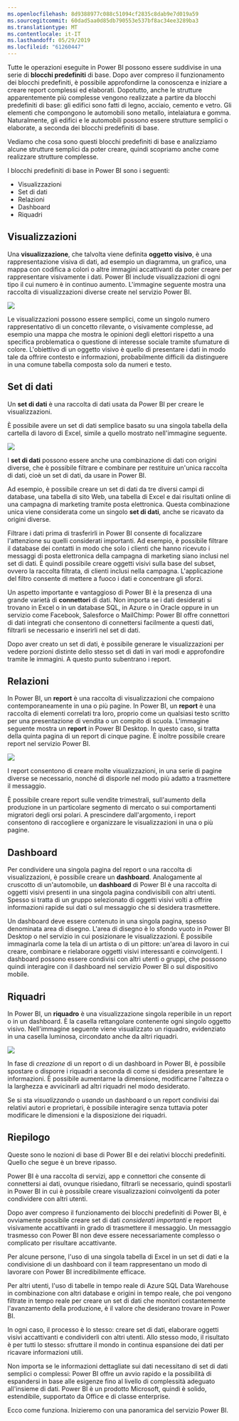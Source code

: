 ```yaml
---
ms.openlocfilehash: 8d9388977c088c51094cf2835c8dab9e7d019a59
ms.sourcegitcommit: 60dad5aa0d85db790553e537bf8ac34ee3289ba3
ms.translationtype: MT
ms.contentlocale: it-IT
ms.lasthandoff: 05/29/2019
ms.locfileid: "61260447"
---
```

Tutte le operazioni eseguite in Power BI possono essere suddivise in una serie di **blocchi predefiniti** di base. Dopo aver compreso il funzionamento dei blocchi predefiniti, è possibile approfondirne la conoscenza e iniziare a creare report complessi ed elaborati. Dopotutto, anche le strutture apparentemente più complesse vengono realizzate a partire da blocchi predefiniti di base: gli edifici sono fatti di legno, acciaio, cemento e vetro. Gli elementi che compongono le automobili sono metallo, intelaiatura e gomma. Naturalmente, gli edifici e le automobili possono essere strutture semplici o elaborate, a seconda dei blocchi predefiniti di base.

Vediamo che cosa sono questi blocchi predefiniti di base e analizziamo alcune strutture semplici da poter creare, quindi scopriamo anche come realizzare strutture complesse.

I blocchi predefiniti di base in Power BI sono i seguenti:

* Visualizzazioni
* Set di dati
* Relazioni
* Dashboard
* Riquadri

## <a name="visualizations"></a>Visualizzazioni
Una **visualizzazione**, che talvolta viene definita **oggetto visivo**, è una rappresentazione visiva di dati, ad esempio un diagramma, un grafico, una mappa con codifica a colori o altre immagini accattivanti da poter creare per rappresentare visivamente i dati. Power BI include visualizzazioni di ogni tipo il cui numero è in continuo aumento. L'immagine seguente mostra una raccolta di visualizzazioni diverse create nel servizio Power BI.

![](media/0-0b-building-blocks-power-bi/c0a0b_1.png)

Le visualizzazioni possono essere semplici, come un singolo numero rappresentativo di un concetto rilevante, o visivamente complesse, ad esempio una mappa che mostra le opinioni degli elettori rispetto a una specifica problematica o questione di interesse sociale tramite sfumature di colore. L'obiettivo di un oggetto visivo è quello di presentare i dati in modo tale da offrire contesto e informazioni, probabilmente difficili da distinguere in una comune tabella composta solo da numeri e testo.

## <a name="datasets"></a>Set di dati
Un **set di dati** è una raccolta di dati usata da Power BI per creare le visualizzazioni.

È possibile avere un set di dati semplice basato su una singola tabella della cartella di lavoro di Excel, simile a quello mostrato nell'immagine seguente.

![](media/0-0b-building-blocks-power-bi/c0a0b_2.png)

I **set di dati** possono essere anche una combinazione di dati con origini diverse, che è possibile filtrare e combinare per restituire un'unica raccolta di dati, cioè un set di dati, da usare in Power BI.

Ad esempio, è possibile creare un set di dati da tre diversi campi di database, una tabella di sito Web, una tabella di Excel e dai risultati online di una campagna di marketing tramite posta elettronica. Questa combinazione unica viene considerata come un singolo **set di dati**, anche se ricavato da origini diverse.

Filtrare i dati prima di trasferirli in Power BI consente di focalizzare l'attenzione su quelli considerati importanti. Ad esempio, è possibile filtrare il database dei contatti in modo che solo i clienti che hanno ricevuto i messaggi di posta elettronica della campagna di marketing siano inclusi nel set di dati. È quindi possibile creare oggetti visivi sulla base del subset, ovvero la raccolta filtrata, di clienti inclusi nella campagna. L'applicazione del filtro consente di mettere a fuoco i dati e concentrare gli sforzi.

Un aspetto importante e vantaggioso di Power BI è la presenza di una grande varietà di **connettori** di dati. Non importa se i dati desiderati si trovano in Excel o in un database SQL, in Azure o in Oracle oppure in un servizio come Facebook, Salesforce o MailChimp: Power BI offre connettori di dati integrati che consentono di connettersi facilmente a questi dati, filtrarli se necessario e inserirli nel set di dati.

Dopo aver creato un set di dati, è possibile generare le visualizzazioni per vedere porzioni distinte dello stesso set di dati in vari modi e approfondire tramite le immagini. A questo punto subentrano i report.

## <a name="reports"></a>Relazioni
In Power BI, un **report** è una raccolta di visualizzazioni che compaiono contemporaneamente in una o più pagine. In Power BI, un **report** è una raccolta di elementi correlati tra loro, proprio come un qualsiasi testo scritto per una presentazione di vendita o un compito di scuola. L'immagine seguente mostra un **report** in Power BI Desktop. In questo caso, si tratta della quinta pagina di un report di cinque pagine. È inoltre possibile creare report nel servizio Power BI.

![](media/0-0b-building-blocks-power-bi/c0a0b_3.png)

I report consentono di creare molte visualizzazioni, in una serie di pagine diverse se necessario, nonché di disporle nel modo più adatto a trasmettere il messaggio.

È possibile creare report sulle vendite trimestrali, sull'aumento della produzione in un particolare segmento di mercato o sui comportamenti migratori degli orsi polari. A prescindere dall'argomento, i report consentono di raccogliere e organizzare le visualizzazioni in una o più pagine.

## <a name="dashboards"></a>Dashboard
Per condividere una singola pagina del report o una raccolta di visualizzazioni, è possibile creare un **dashboard**. Analogamente al cruscotto di un'automobile, un **dashboard** di Power BI è una raccolta di oggetti visivi presenti in una singola pagina condivisibili con altri utenti. Spesso si tratta di un gruppo selezionato di oggetti visivi volti a offrire informazioni rapide sui dati o sul messaggio che si desidera trasmettere.

Un dashboard deve essere contenuto in una singola pagina, spesso denominata area di disegno. L'area di disegno è lo sfondo vuoto in Power BI Desktop o nel servizio in cui posizionare le visualizzazioni. È possibile immaginarla come la tela di un artista o di un pittore: un'area di lavoro in cui creare, combinare e rielaborare oggetti visivi interessanti e coinvolgenti.
I dashboard possono essere condivisi con altri utenti o gruppi, che possono quindi interagire con il dashboard nel servizio Power BI o sul dispositivo mobile.

## <a name="tiles"></a>Riquadri
In Power BI, un **riquadro** è una visualizzazione singola reperibile in un report o in un dashboard. È la casella rettangolare contenente ogni singolo oggetto visivo. Nell'immagine seguente viene visualizzato un riquadro, evidenziato in una casella luminosa, circondato anche da altri riquadri.

![](media/0-0b-building-blocks-power-bi/c0a0b_4.png)

In fase di *creazione* di un report o di un dashboard in Power BI, è possibile spostare o disporre i riquadri a seconda di come si desidera presentare le informazioni. È possibile aumentarne la dimensione, modificarne l'altezza o la larghezza e avvicinarli ad altri riquadri nel modo desiderato.

Se si sta *visualizzando* o *usando* un dashboard o un report condivisi dai relativi autori e proprietari, è possibile interagire senza tuttavia poter modificare le dimensioni e la disposizione dei riquadri.

## <a name="all-together-now"></a>Riepilogo
Queste sono le nozioni di base di Power BI e dei relativi blocchi predefiniti. Quello che segue è un breve ripasso.

Power BI è una raccolta di servizi, app e connettori che consente di connettersi ai dati, ovunque risiedano, filtrarli se necessario, quindi spostarli in Power BI in cui è possibile creare visualizzazioni coinvolgenti da poter condividere con altri utenti.  

Dopo aver compreso il funzionamento dei blocchi predefiniti di Power BI, è ovviamente possibile creare set di dati *considerati importanti* e report visivamente accattivanti in grado di trasmettere il messaggio. Un messaggio trasmesso con Power BI non deve essere necessariamente complesso o complicato per risultare accattivante.

Per alcune persone, l'uso di una singola tabella di Excel in un set di dati e la condivisione di un dashboard con il team rappresentano un modo di lavorare con Power BI incredibilmente efficace.

Per altri utenti, l'uso di tabelle in tempo reale di Azure SQL Data Warehouse in combinazione con altri database e origini in tempo reale, che poi vengono filtrate in tempo reale per creare un set di dati che monitori costantemente l'avanzamento della produzione, è il valore che desiderano trovare in Power BI.

In ogni caso, il processo è lo stesso: creare set di dati, elaborare oggetti visivi accattivanti e condividerli con altri utenti. Allo stesso modo, il risultato è per tutti lo stesso: sfruttare il mondo in continua espansione dei dati per ricavare informazioni utili.

Non importa se le informazioni dettagliate sui dati necessitano di set di dati semplici o complessi: Power BI offre un avvio rapido e la possibilità di espandersi in base alle esigenze fino al livello di complessità adeguato all'insieme di dati. Power BI è un prodotto Microsoft, quindi è solido, estendibile, supportato da Office e di classe enterprise.

Ecco come funziona. Inizieremo con una panoramica del servizio Power BI.

